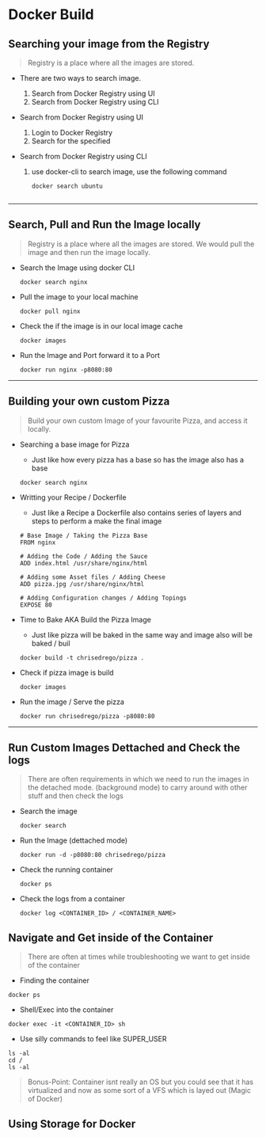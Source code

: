 # Docker Build


## Searching your image from the Registry 
> Registry is a place where all the images are stored.

- There are two ways to search image.
    1. Search from Docker Registry using UI
    2. Search from Docker Registry using CLI


- Search from Docker Registry using UI
    1. Login to Docker Registry
    2. Search for the specified

- Search from Docker Registry using CLI
    1. use docker-cli to search image, use the following command
        ```
        docker search ubuntu


        ```
---
## Search, Pull and Run the Image locally  
> Registry is a place where all the images are stored. We would pull the image and then run the image locally.

- Search the Image using docker CLI
    ```
    docker search nginx
    ```

- Pull the image to your local machine
    ```
    docker pull nginx
    ```

- Check the if the image is in our local image cache
    ```
    docker images
    ```
- Run the Image and Port forward it to a Port
    ```
    docker run nginx -p8080:80
    ```

---
## Building your own custom Pizza
> Build your own custom Image of your favourite Pizza, and access it locally.

- Searching a base image for Pizza
    - Just like how every pizza has a base so has the image also has a base
    ```
    docker search nginx
    ```

- Writting your Recipe / Dockerfile 
    - Just like a Recipe a Dockerfile also contains series of layers and steps to perform a make the final image
    ```
    # Base Image / Taking the Pizza Base
    FROM nginx

    # Adding the Code / Adding the Sauce 
    ADD index.html /usr/share/nginx/html

    # Adding some Asset files / Adding Cheese
    ADD pizza.jpg /usr/share/nginx/html

    # Adding Configuration changes / Adding Topings
    EXPOSE 80
    ```

- Time to Bake AKA Build the Pizza Image
    - Just like pizza will be baked in the same way and image also will be baked / buil

    ```
    docker build -t chrisedrego/pizza .
    ```

- Check if pizza image is build
    ```
    docker images
    ```

- Run the image / Serve the pizza
    ```
    docker run chrisedrego/pizza -p8080:80
    ```
---

## Run Custom Images Dettached and Check the logs
> There are often requirements in which we need to run the images in the detached mode. (background mode) to carry around with other stuff and then check the logs
- Search the image
    ```
    docker search
    ```

- Run the Image (dettached mode)
    ```
    docker run -d -p8080:80 chrisedrego/pizza
    ```

- Check the running container
    ```
    docker ps
    ```

- Check the logs from a container
    ```
    docker log <CONTAINER_ID> / <CONTAINER_NAME>
    ```

## Navigate and Get inside of the Container
> There are often at times while troubleshooting we want to get inside of the container
- Finding the container 
```
docker ps
```

- Shell/Exec into the container
```
docker exec -it <CONTAINER_ID> sh
```

- Use silly commands to feel like SUPER_USER
```
ls -al
cd / 
ls -al
```
> Bonus-Point: Container isnt really an OS but you could see that it has virtualized and now as some sort of a VFS which is layed out (Magic of Docker)

## Using Storage for Docker
```

```
